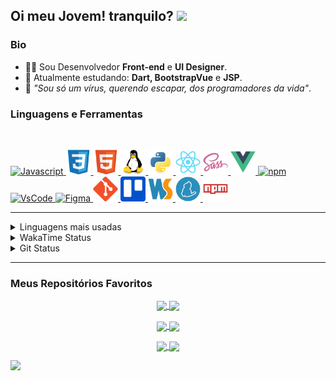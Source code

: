 ## Oi meu Jovem! tranquilo? <img src="https://raw.githubusercontent.com/iampavangandhi/iampavangandhi/master/gifs/Hi.gif" width="25px">

### Bio

- 👨‍💻 Sou Desenvolvedor **Front-end** e **UI Designer**.
- 🌱 Atualmente estudando: **Dart, BootstrapVue** e **JSP**.
- 💙 <i>⁠"Sou só um vírus, querendo escapar, dos programadores da vida"</i>.

### Linguagens e Ferramentas

<br/>

<p align="left">
  <a href="https://www.javascript.com/" target="_blank">
    <img
      src="https://tadeuesteves.files.wordpress.com/2014/01/javascript-logo.png"
      alt="Javascript"
      width="40"
      height="40"
    />
  </a>
  <a href="https://developer.mozilla.org/pt-BR/docs/Web/CSS" target="_blank">
    <img
      src="https://raw.githubusercontent.com/devicons/devicon/master/icons/css3/css3-original.svg"
      alt="CSS"
      width="40"
      height="40"
    />
  </a>
  <a
    href="https://developer.mozilla.org/pt-BR/docs/Web/HTML"
    target="_blank"
  >
    <img
      src="https://raw.githubusercontent.com/devicons/devicon/master/icons/html5/html5-original.svg"
      alt="HTML"
      width="40"
      height="40"
    />
  </a>
  <a href="https://canaltech.com.br/software/Linux-voce-sabe-o-que-e-isso/" target="_blank">
    <img
      src="https://raw.githubusercontent.com/devicons/devicon/master/icons/linux/linux-original.svg"
      alt="Linux"
      width="40"
      height="40"
    />
  </a>
  <a href="https://www.python.org/" target="_blank">
    <img
      src="https://raw.githubusercontent.com/devicons/devicon/master/icons/python/python-original.svg"
      alt="Python"
      width="40"
      height="40"
    />
  </a>
  <a href="https://pt-br.reactjs.org/" target="_blank">
    <img
      src="https://raw.githubusercontent.com/devicons/devicon/master/icons/react/react-original.svg"
      alt="React"
      width="40"
      height="40"
    />
  </a>
  <a href="https://sass-lang.com/" target="_blank">
    <img
      src="https://raw.githubusercontent.com/devicons/devicon/master/icons/sass/sass-original.svg"
      alt="Sass"
      width="40"
      height="40"
    />
  </a>
  <a href="https://vuejs.org/" target="_blank">
    <img
      src="https://raw.githubusercontent.com/devicons/devicon/master/icons/vuejs/vuejs-original.svg"
      alt="Vuejs"
      width="40"
      height="40"
    />
  </a>
  <a href="https://nuxtjs.org/" target="_blank">
    <img
      src="https://nuxtjs.org/logos/nuxt.svg"
      alt="npm"
      width="40"
      height="40"
    />
  </a>
  <a href="https://code.visualstudio.com/" target="_blank">
    <img
      src="https://upload.wikimedia.org/wikipedia/commons/thumb/9/9a/Visual_Studio_Code_1.35_icon.svg/512px-Visual_Studio_Code_1.35_icon.svg.png"
      alt="VsCode"
      width="40"
      height="40"
    />
  </a>
  <a href="https://www.figma.com/" target="_blank">
    <img
      src="https://i.pinimg.com/originals/a5/58/b4/a558b426cb8973523f37bbed94cf0f09.png"
      alt="Figma"
      width="40"
      height="40"
    />
  </a>
  <a href="https://git-scm.com/" target="_blank">
    <img
      src="https://raw.githubusercontent.com/devicons/devicon/master/icons/git/git-original.svg"
      alt="Git"
      width="40"
      height="40"
    />
  </a>
  <a href="https://trello.com/pt-BR" target="_blank">
    <img
      src="https://raw.githubusercontent.com/devicons/devicon/master/icons/trello/trello-plain.svg"
      alt="Trello"
      width="40"
      height="40"
    />
  </a>
  <a href="https://www.jetbrains.com/pt-br/webstorm/" target="_blank">
    <img
      src="https://raw.githubusercontent.com/devicons/devicon/master/icons/webstorm/webstorm-original.svg"
      alt="WebStorm"
      width="40"
      height="40"
    />
  </a>
  <a href="https://yarnpkg.com/" target="_blank">
    <img
      src="https://raw.githubusercontent.com/devicons/devicon/master/icons/yarn/yarn-original.svg"
      alt="Yarn"
      width="40"
      height="40"
    />
  </a>
  <a href="https://www.npmjs.com/" target="_blank">
    <img
      src="https://raw.githubusercontent.com/devicons/devicon/master/icons/npm/npm-original-wordmark.svg"
      alt="npm"
      width="40"
      height="40"
    />
  </a>
</p>
<hr/>
<details>
  <summary>Linguagens mais usadas</summary>
  <p align="center">
    <a href="https://github.com/juliovt-07?tab=repositories">
      <img
        align="center"
        src="https://github-readme-stats.vercel.app/api/top-langs/?username=juliovt-07&layout=compact&theme=dark&hide_border=true&langs_count=10"
      />
    </a>
  </p>
</details>
<details>
  <summary>WakaTime Status</summary>
  <p align="center">
    <a href="https://github.com/juliovt-07?tab=repositories">
      <img
        align="center"
        src="https://github-readme-stats.vercel.app/api/wakatime?username=juliovt&theme=dark&layout=compact&hide_border=true"
      />
    </a>
  </p>
</details>
<details>
  <summary>Git Status</summary>
  <p align="center">
    <a href="https://github.com/juliovt-07?tab=stars">
      <img
        align="center"
        height="165"
        src="https://github-readme-stats.vercel.app/api?username=juliovt-07&show_icons=true&theme=dark&hide_border=true"
      />
    </a>
  </p>
</details>
<hr/>

### Meus Repositórios Favoritos

<p align="center">
  <a href="https://github.com/juliovt-07/heroku-first-api">
    <img align="center" src="https://github-readme-stats.vercel.app/api/pin/?username=juliovt-07&repo=heroku-first-api&theme=great-gatsby" />
  </a>
  <a href="https://github.com/juliovt-07/Css-Xiaomi">
    <img align="center" src="https://github-readme-stats.vercel.app/api/pin/?username=juliovt-07&repo=Css-Xiaomi&theme=onedark" />
  </a>
</p>
<p align="center">
  <a href="https://github.com/juliovt-07/consuming-api-with-dart">
    <img align="center" src="https://github-readme-stats.vercel.app/api/pin/?username=juliovt-07&repo=consuming-api-with-dart&theme=cobalt" />
  </a>
  <a href="https://github.com/juliovt-07/Slider-Text">
    <img align="center" src="https://github-readme-stats.vercel.app/api/pin/?username=juliovt-07&repo=Slider-Text&theme=material-palenight" />
  </a>
</p>
<p align="center">
  <a href="https://github.com/juliovt-07/Nuxt-Js">
    <img align="center" src="https://github-readme-stats.vercel.app/api/pin/?username=juliovt-07&repo=Nuxt-Js&theme=gotham" />
  </a>
  <a href="https://github.com/juliovt-07/Pokeapi-vue">
    <img align="center" src="https://github-readme-stats.vercel.app/api/pin/?username=juliovt-07&repo=Pokeapi-vue&theme=gotham" />
  </a>
</p>



![](https://komarev.com/ghpvc/?username=juliovt-07&color=blue&style=plastic&label=Visualiza%C3%A7%C3%B5es)
